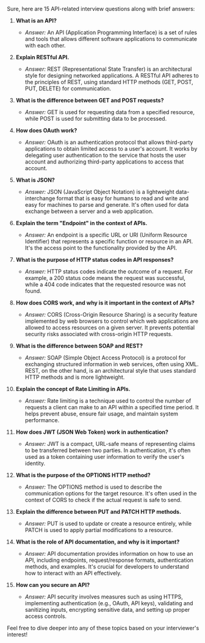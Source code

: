 Sure, here are 15 API-related interview questions along with brief answers:

1. **What is an API?**
   - *Answer:* An API (Application Programming Interface) is a set of rules and tools that allows different software applications to communicate with each other.

2. **Explain RESTful API.**
   - *Answer:* REST (Representational State Transfer) is an architectural style for designing networked applications. A RESTful API adheres to the principles of REST, using standard HTTP methods (GET, POST, PUT, DELETE) for communication.

3. **What is the difference between GET and POST requests?**
   - *Answer:* GET is used for requesting data from a specified resource, while POST is used for submitting data to be processed.

4. **How does OAuth work?**
   - *Answer:* OAuth is an authentication protocol that allows third-party applications to obtain limited access to a user's account. It works by delegating user authentication to the service that hosts the user account and authorizing third-party applications to access that account.

5. **What is JSON?**
   - *Answer:* JSON (JavaScript Object Notation) is a lightweight data-interchange format that is easy for humans to read and write and easy for machines to parse and generate. It's often used for data exchange between a server and a web application.

6. **Explain the term "Endpoint" in the context of APIs.**
   - *Answer:* An endpoint is a specific URL or URI (Uniform Resource Identifier) that represents a specific function or resource in an API. It's the access point to the functionality provided by the API.

7. **What is the purpose of HTTP status codes in API responses?**
   - *Answer:* HTTP status codes indicate the outcome of a request. For example, a 200 status code means the request was successful, while a 404 code indicates that the requested resource was not found.

8. **How does CORS work, and why is it important in the context of APIs?**
   - *Answer:* CORS (Cross-Origin Resource Sharing) is a security feature implemented by web browsers to control which web applications are allowed to access resources on a given server. It prevents potential security risks associated with cross-origin HTTP requests.

9. **What is the difference between SOAP and REST?**
   - *Answer:* SOAP (Simple Object Access Protocol) is a protocol for exchanging structured information in web services, often using XML. REST, on the other hand, is an architectural style that uses standard HTTP methods and is more lightweight.

10. **Explain the concept of Rate Limiting in APIs.**
    - *Answer:* Rate limiting is a technique used to control the number of requests a client can make to an API within a specified time period. It helps prevent abuse, ensure fair usage, and maintain system performance.

11. **How does JWT (JSON Web Token) work in authentication?**
    - *Answer:* JWT is a compact, URL-safe means of representing claims to be transferred between two parties. In authentication, it's often used as a token containing user information to verify the user's identity.

12. **What is the purpose of the OPTIONS HTTP method?**
    - *Answer:* The OPTIONS method is used to describe the communication options for the target resource. It's often used in the context of CORS to check if the actual request is safe to send.

13. **Explain the difference between PUT and PATCH HTTP methods.**
    - *Answer:* PUT is used to update or create a resource entirely, while PATCH is used to apply partial modifications to a resource.

14. **What is the role of API documentation, and why is it important?**
    - *Answer:* API documentation provides information on how to use an API, including endpoints, request/response formats, authentication methods, and examples. It's crucial for developers to understand how to interact with an API effectively.

15. **How can you secure an API?**
    - *Answer:* API security involves measures such as using HTTPS, implementing authentication (e.g., OAuth, API keys), validating and sanitizing inputs, encrypting sensitive data, and setting up proper access controls.

Feel free to dive deeper into any of these topics based on your interviewer's interest!
